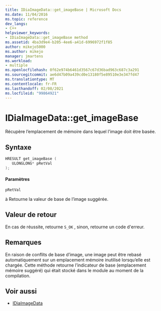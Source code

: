 ```yaml
---
title: IDiaImageData::get_imageBase | Microsoft Docs
ms.date: 11/04/2016
ms.topic: reference
dev_langs:
- C++
helpviewer_keywords:
- IDiaImageData::get_imageBase method
ms.assetid: 4ba3d9e4-b205-4ee6-a41d-6996972f1f85
author: mikejo5000
ms.author: mikejo
manager: jmartens
ms.workload:
- multiple
ms.openlocfilehash: 0f62e974b6461d3567c67d36bad963c687c3a291
ms.sourcegitcommit: ae6d47b09a439cd0e13180f5e89510e3e347fd47
ms.translationtype: MT
ms.contentlocale: fr-FR
ms.lasthandoff: 02/08/2021
ms.locfileid: "99864921"
---
```

# <a name="idiaimagedataget_imagebase"></a>IDiaImageData::get_imageBase
Récupère l’emplacement de mémoire dans lequel l’image doit être basée.

## <a name="syntax"></a>Syntaxe

```C++
HRESULT get_imageBase ( 
   ULONGLONG* pRetVal
);
```

#### <a name="parameters"></a>Paramètres
 `pRetVal`

à Retourne la valeur de base de l’image suggérée.

## <a name="return-value"></a>Valeur de retour
 En cas de réussite, retourne `S_OK` , sinon, retourne un code d'erreur.

## <a name="remarks"></a>Remarques
 En raison de conflits de base d’image, une image peut être rebasé automatiquement sur un emplacement mémoire inutilisé lorsqu’elle est chargée. Cette méthode retourne l’indicateur de base (emplacement mémoire suggéré) qui était stocké dans le module au moment de la compilation.

## <a name="see-also"></a>Voir aussi
- [IDiaImageData](../../debugger/debug-interface-access/idiaimagedata.md)